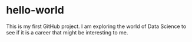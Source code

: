 # hello-world
This is my first GitHub project. I am exploring the world of Data Science to see if it is a career that might be interesting to me.
